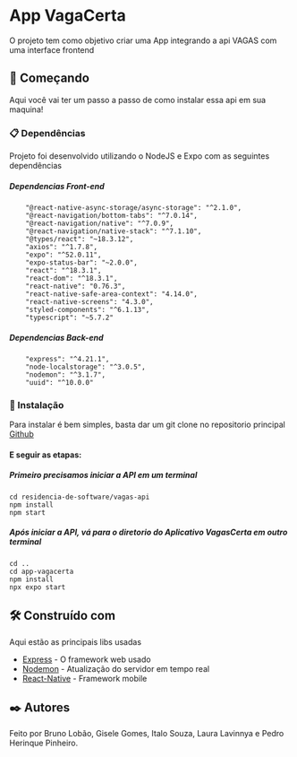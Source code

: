 # App VagaCerta

O projeto tem como objetivo criar uma App integrando a api VAGAS com uma interface frontend

## 🚀 Começando

Aqui você vai ter um passo a passo de como instalar essa api em sua maquina!

### 📋 Dependências

Projeto foi desenvolvido utilizando o NodeJS e Expo com as seguintes dependências

##### Dependencias Front-end

```
    "@react-native-async-storage/async-storage": "^2.1.0",
    "@react-navigation/bottom-tabs": "^7.0.14",
    "@react-navigation/native": "^7.0.9",
    "@react-navigation/native-stack": "^7.1.10",
    "@types/react": "~18.3.12",
    "axios": "^1.7.8",
    "expo": "^52.0.11",
    "expo-status-bar": "~2.0.0",
    "react": "^18.3.1",
    "react-dom": "^18.3.1",
    "react-native": "0.76.3",
    "react-native-safe-area-context": "4.14.0",
    "react-native-screens": "4.3.0",
    "styled-components": "^6.1.13",
    "typescript": "~5.7.2"
```

##### Dependencias Back-end

```
    "express": "^4.21.1",
    "node-localstorage": "^3.0.5",
    "nodemon": "^3.1.7",
    "uuid": "^10.0.0"
```

### 🔧 Instalação

Para instalar é bem simples, basta dar um git clone no repositorio principal [Github](https://github.com/phplemos/residencia-de-software.git)

#### E seguir as etapas:

##### Primeiro precisamos iniciar a API em um terminal

```
cd residencia-de-software/vagas-api
npm install
npm start
```

##### Após iniciar a API, vá para o diretorio do Aplicativo VagasCerta em outro terminal

```
cd ..
cd app-vagacerta
npm install
npx expo start
```

## 🛠️ Construído com

Aqui estão as principais libs usadas

- [Express](https://expressjs.com/pt-br/) - O framework web usado
- [Nodemon](https://nodemon.io/) - Atualização do servidor em tempo real
- [React-Native](https://react-native.dev) - Framework mobile

## ✒️ Autores

Feito por Bruno Lobão, Gisele Gomes, Italo Souza, Laura Lavinnya e Pedro Herinque Pinheiro.
